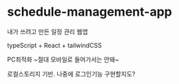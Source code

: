 # schedule-management-app
내가 쓰려고 만든 일정 관리 웹앱

typeScript + React + tailwindCSS

PC최적화 ~절대 모바일로 들어가서는 안돼~

로컬스토리지 기반. 나중에 로그인기능 구현할지도?
